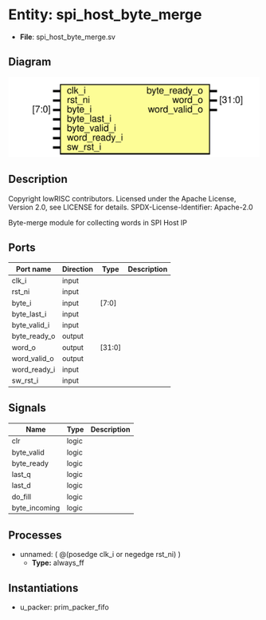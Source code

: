 # Entity: spi_host_byte_merge

- **File**: spi_host_byte_merge.sv
## Diagram

![Diagram](spi_host_byte_merge.svg "Diagram")
## Description

 Copyright lowRISC contributors.
 Licensed under the Apache License, Version 2.0, see LICENSE for details.
 SPDX-License-Identifier: Apache-2.0

 Byte-merge module for collecting words in SPI Host IP


## Ports

| Port name    | Direction | Type   | Description |
| ------------ | --------- | ------ | ----------- |
| clk_i        | input     |        |             |
| rst_ni       | input     |        |             |
| byte_i       | input     | [7:0]  |             |
| byte_last_i  | input     |        |             |
| byte_valid_i | input     |        |             |
| byte_ready_o | output    |        |             |
| word_o       | output    | [31:0] |             |
| word_valid_o | output    |        |             |
| word_ready_i | input     |        |             |
| sw_rst_i     | input     |        |             |
## Signals

| Name          | Type  | Description |
| ------------- | ----- | ----------- |
| clr           | logic |             |
| byte_valid    | logic |             |
| byte_ready    | logic |             |
| last_q        | logic |             |
| last_d        | logic |             |
| do_fill       | logic |             |
| byte_incoming | logic |             |
## Processes
- unnamed: ( @(posedge clk_i or negedge rst_ni) )
  - **Type:** always_ff
## Instantiations

- u_packer: prim_packer_fifo
